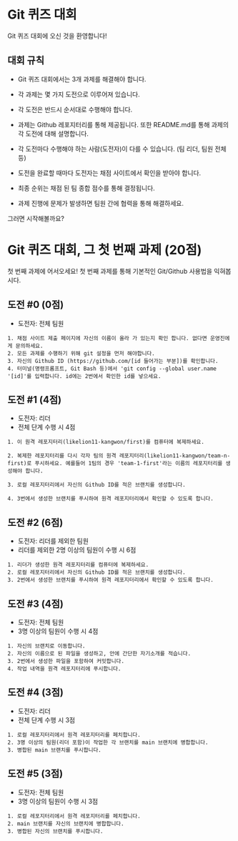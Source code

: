 # Git 퀴즈 대회

Git 퀴즈 대회에 오신 것을 환영합니다!

## 대회 규칙

- Git 퀴즈 대회에서는 3개 과제를 해결해야 합니다.

- 각 과제는 몇 가지 도전으로 이루어져 있습니다.

- 각 도전은 반드시 순서대로 수행해야 합니다.

- 과제는 Github 레포지터리를 통해 제공됩니다. 또한 README.md를 통해 과제의 각 도전에 대해 설명합니다.

- 각 도전마다 수행해야 하는 사람(도전자)이 다를 수 있습니다. (팀 리더, 팀원 전체 등)

- 도전을 완료할 때마다 도전자는 채점 사이트에서 확인을 받아야 합니다.

- 최종 순위는 채점 된 팀 종합 점수를 통해 결정됩니다.

- 과제 진행에 문제가 발생하면 팀원 간에 협력을 통해 해결하세요.

그러면 시작해볼까요?

# Git 퀴즈 대회, 그 첫 번째 과제 (20점)

첫 번째 과제에 어서오세요! 첫 번째 과제를 통해 기본적인 Git/Github 사용법을 익혀봅시다.

## 도전 #0 (0점)

- 도전자: 전체 팀원

```
1. 채점 사이트 제출 페이지에 자신의 이름이 올라 가 있는지 확인 합니다. 없다면 운영진에게 문의하세요.
2. 모든 과제를 수행하기 위해 git 설정을 먼저 해야합니다.
3. 자신의 Github ID (https://github.com/[id 들어가는 부분])를 확인합니다.
4. 터미널(명령프롬프트, Git Bash 등)에서 'git config --global user.name '[id]'를 입력합니다. id에는 2번에서 확인한 id를 넣으세요.
```

## 도전 #1 (4점)

- 도전자: 리더
- 전체 단계 수행 시 4점

```
1. 이 원격 레포지터리(likelion11-kangwon/first)를 컴퓨터에 복제하세요.

2. 복제한 레포지터리를 다시 각자 팀의 원격 레포지터리(likelion11-kangwon/team-n-first)로 푸시하세요. 예를들어 1팀의 경우 'team-1-first'라는 이름의 레포지터리를 생성해야 합니다.

3. 로컬 레포지터리에서 자신의 Github ID를 적은 브랜치를 생성합니다.

4. 3번에서 생성한 브랜치를 푸시하여 원격 레포지터리에서 확인할 수 있도록 합니다.
```

## 도전 #2 (6점)

- 도전자: 리더를 제외한 팀원
- 리더를 제외한 2명 이상의 팀원이 수행 시 6점

```
1. 리더가 생성한 원격 레포지터리를 컴퓨터에 복제하세요.
2. 로컬 레포지터리에서 자신의 Github ID를 적은 브랜치를 생성합니다.
3. 2번에서 생성한 브랜치를 푸시하여 원격 레포지터리에서 확인할 수 있도록 합니다.
```

## 도전 #3 (4점)

- 도전자: 전체 팀원
- 3명 이상의 팀원이 수행 시 4점

```
1. 자신의 브랜치로 이동합니다.
2. 자신의 이름으로 된 파일을 생성하고, 안에 간단한 자기소개를 적습니다.
3. 2번에서 생성한 파일을 포함하여 커밋합니다.
4. 작업 내역을 원격 레포지터리에 푸시합니다.
```

## 도전 #4 (3점)

- 도전자: 리더
- 전체 단계 수행 시 3점

```
1. 로컬 레포지터리에서 원격 레포지터리를 페치합니다.
2. 3명 이상의 팀원(리더 포함)이 작업한 각 브랜치를 main 브랜치에 병합합니다.
3. 병합된 main 브랜치를 푸시합니다.
```

## 도전 #5 (3점)

- 도전자: 전체 팀원
- 3명 이상의 팀원이 수행 시 3점

```
1. 로컬 레포지터리에서 원격 레포지터리를 페치합니다.
2. main 브랜치를 자신의 브랜치에 병합합니다.
3. 병합된 자신의 브랜치를 푸시합니다.
```
